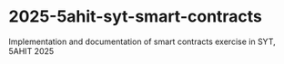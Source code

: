 # 2025-5ahit-syt-smart-contracts
Implementation and documentation of smart contracts exercise in SYT, 5AHIT 2025
